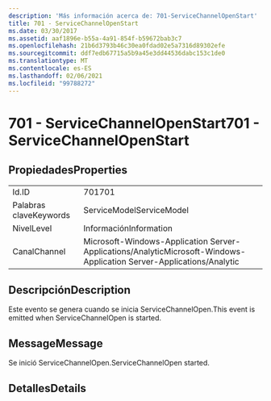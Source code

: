 ```yaml
---
description: 'Más información acerca de: 701-ServiceChannelOpenStart'
title: 701 - ServiceChannelOpenStart
ms.date: 03/30/2017
ms.assetid: aaf1896e-b55a-4a91-854f-b59672bab3c7
ms.openlocfilehash: 21b6d3793b46c30ea0fdad02e5a7316d89302efe
ms.sourcegitcommit: ddf7edb67715a5b9a45e3dd44536dabc153c1de0
ms.translationtype: MT
ms.contentlocale: es-ES
ms.lasthandoff: 02/06/2021
ms.locfileid: "99788272"
---
```

# <a name="701---servicechannelopenstart"></a><span data-ttu-id="fdec2-103">701 - ServiceChannelOpenStart</span><span class="sxs-lookup"><span data-stu-id="fdec2-103">701 - ServiceChannelOpenStart</span></span>

## <a name="properties"></a><span data-ttu-id="fdec2-104">Propiedades</span><span class="sxs-lookup"><span data-stu-id="fdec2-104">Properties</span></span>  
  
|||  
|-|-|  
|<span data-ttu-id="fdec2-105">Id.</span><span class="sxs-lookup"><span data-stu-id="fdec2-105">ID</span></span>|<span data-ttu-id="fdec2-106">701</span><span class="sxs-lookup"><span data-stu-id="fdec2-106">701</span></span>|  
|<span data-ttu-id="fdec2-107">Palabras clave</span><span class="sxs-lookup"><span data-stu-id="fdec2-107">Keywords</span></span>|<span data-ttu-id="fdec2-108">ServiceModel</span><span class="sxs-lookup"><span data-stu-id="fdec2-108">ServiceModel</span></span>|  
|<span data-ttu-id="fdec2-109">Nivel</span><span class="sxs-lookup"><span data-stu-id="fdec2-109">Level</span></span>|<span data-ttu-id="fdec2-110">Información</span><span class="sxs-lookup"><span data-stu-id="fdec2-110">Information</span></span>|  
|<span data-ttu-id="fdec2-111">Canal</span><span class="sxs-lookup"><span data-stu-id="fdec2-111">Channel</span></span>|<span data-ttu-id="fdec2-112">Microsoft-Windows-Application Server-Applications/Analytic</span><span class="sxs-lookup"><span data-stu-id="fdec2-112">Microsoft-Windows-Application Server-Applications/Analytic</span></span>|  
  
## <a name="description"></a><span data-ttu-id="fdec2-113">Descripción</span><span class="sxs-lookup"><span data-stu-id="fdec2-113">Description</span></span>  

 <span data-ttu-id="fdec2-114">Este evento se genera cuando se inicia ServiceChannelOpen.</span><span class="sxs-lookup"><span data-stu-id="fdec2-114">This event is emitted when ServiceChannelOpen is started.</span></span>  
  
## <a name="message"></a><span data-ttu-id="fdec2-115">Message</span><span class="sxs-lookup"><span data-stu-id="fdec2-115">Message</span></span>  

 <span data-ttu-id="fdec2-116">Se inició ServiceChannelOpen.</span><span class="sxs-lookup"><span data-stu-id="fdec2-116">ServiceChannelOpen started.</span></span>  
  
## <a name="details"></a><span data-ttu-id="fdec2-117">Detalles</span><span class="sxs-lookup"><span data-stu-id="fdec2-117">Details</span></span>
